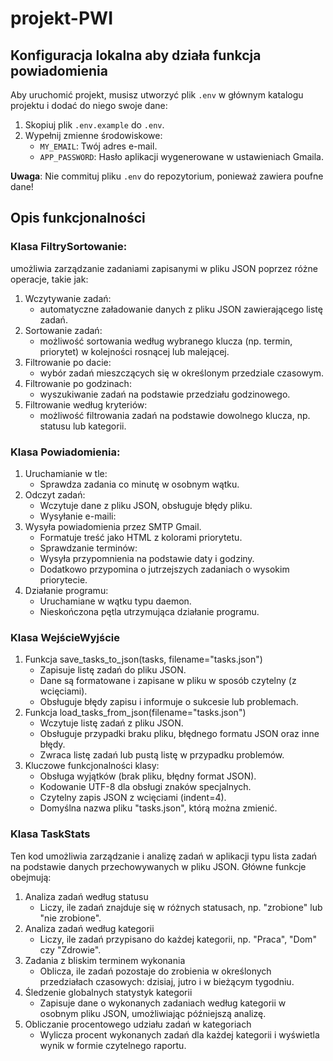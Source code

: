 # projekt-PWI



## Konfiguracja lokalna aby działa funkcja powiadomienia

Aby uruchomić projekt, musisz utworzyć plik `.env` w głównym katalogu projektu i dodać do niego swoje dane:

1. Skopiuj plik `.env.example` do `.env`.
2. Wypełnij zmienne środowiskowe:
   - `MY_EMAIL`: Twój adres e-mail.
   - `APP_PASSWORD`: Hasło aplikacji wygenerowane w ustawieniach Gmaila.

**Uwaga**: Nie commituj pliku `.env` do repozytorium, ponieważ zawiera poufne dane!

## Opis funkcjonalności
### Klasa FiltrySortowanie:
umożliwia zarządzanie zadaniami zapisanymi w pliku JSON poprzez różne operacje, takie jak:
1. Wczytywanie zadań:
   - automatyczne załadowanie danych z pliku JSON zawierającego listę zadań.
2. Sortowanie zadań:
   - możliwość sortowania według wybranego klucza (np. termin, priorytet) w kolejności rosnącej lub malejącej.
3. Filtrowanie po dacie:
   - wybór zadań mieszczących się w określonym przedziale czasowym.
4. Filtrowanie po godzinach:
   - wyszukiwanie zadań na podstawie przedziału godzinowego.
5. Filtrowanie według kryteriów:
    - możliwość filtrowania zadań na podstawie dowolnego klucza, np. statusu lub kategorii.
### Klasa Powiadomienia:
1. Uruchamianie w tle:
   - Sprawdza zadania co minutę w osobnym wątku.
2. Odczyt zadań:
   - Wczytuje dane z pliku JSON, obsługuje błędy pliku.
   - Wysyłanie e-maili:
3. Wysyła powiadomienia przez SMTP Gmail.
   - Formatuje treść jako HTML z kolorami priorytetu.
   - Sprawdzanie terminów:
   - Wysyła przypomnienia na podstawie daty i godziny.
   - Dodatkowo przypomina o jutrzejszych zadaniach o wysokim priorytecie.
4. Działanie programu:
   - Uruchamiane w wątku typu daemon.
   - Nieskończona pętla utrzymująca działanie programu.
### Klasa WejścieWyjście
1. Funkcja save_tasks_to_json(tasks, filename="tasks.json")
   - Zapisuje listę zadań do pliku JSON.
   - Dane są formatowane i zapisane w pliku w sposób czytelny (z wcięciami).
   - Obsługuje błędy zapisu i informuje o sukcesie lub problemach.
2. Funkcja load_tasks_from_json(filename="tasks.json")
   - Wczytuje listę zadań z pliku JSON.
   - Obsługuje przypadki braku pliku, błędnego formatu JSON oraz inne błędy.
   - Zwraca listę zadań lub pustą listę w przypadku problemów.
3. Kluczowe funkcjonalności klasy:
   - Obsługa wyjątków (brak pliku, błędny format JSON).
   - Kodowanie UTF-8 dla obsługi znaków specjalnych.
   - Czytelny zapis JSON z wcięciami (indent=4).
   - Domyślna nazwa pliku "tasks.json", którą można zmienić.
### Klasa TaskStats
Ten kod umożliwia zarządzanie i analizę zadań w aplikacji typu lista zadań na podstawie danych przechowywanych w pliku JSON. Główne funkcje obejmują:

1. Analiza zadań według statusu
   - Liczy, ile zadań znajduje się w różnych statusach, np. "zrobione" lub "nie zrobione".
2. Analiza zadań według kategorii
   - Liczy, ile zadań przypisano do każdej kategorii, np. "Praca", "Dom" czy "Zdrowie".
3. Zadania z bliskim terminem wykonania
   - Oblicza, ile zadań pozostaje do zrobienia w określonych przedziałach czasowych: dzisiaj, jutro i w bieżącym tygodniu.
4. Śledzenie globalnych statystyk kategorii
   - Zapisuje dane o wykonanych zadaniach według kategorii w osobnym pliku JSON, umożliwiając późniejszą analizę.
5. Obliczanie procentowego udziału zadań w kategoriach
   - Wylicza procent wykonanych zadań dla każdej kategorii i wyświetla wynik w formie czytelnego raportu.
